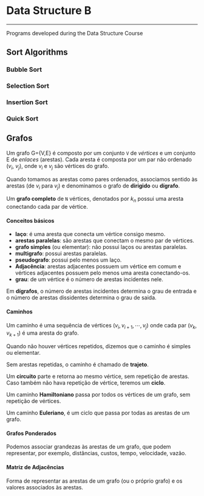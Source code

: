 # Data Structure B
---
Programs developed during the Data Structure Course

## Sort Algorithms

### Bubble Sort

### Selection Sort

### Insertion Sort

### Quick Sort

## Grafos

Um grafo G={V,E} é composto por um conjunto `V` de *vértices* e um conjunto E de *enlaces* (arestas). Cada aresta é composta por um par não ordenado ($v_i$, $v_j$), onde $v_i$ e $v_j$ são vértices do grafo.

Quando tomamos as arestas como pares ordenados, associamos sentido às arestas (de $v_i$ para $v_j$) e denominamos o grafo de **dirigido** ou **dígrafo**.

Um **grafo completo** de `N` vértices, denotados por $k_n$ possui uma aresta conectando cada par de vértice. 

#### Conceitos básicos

* **laço**: é uma aresta que conecta um vértice consigo mesmo.
* **arestas paralelas**: são arestas que conectam o mesmo par de vértices.
* **grafo simples** (ou elementar): não possui laços ou arestas paralelas. 
* **multigrafo**: possui arestas paralelas.
* **pseudografo**: possui pelo menos um laço.
* **Adjacência**: arestas adjacentes possuem um vértice em comum e vértices adjacentes possuem pelo menos uma aresta conectando-os.
* **grau**: de um vértice é o número de arestas incidentes nele.

Em **dígrafos**, o número de arestas incidentes determina o grau de entrada e o número de arestas dissidentes determina o grau de saida.

#### Caminhos

Um caminho é uma sequência de vértices $(v_i, v_{i+1},\cdots, v_j)$ onde cada par $(v_k, v_{k+1})$ é uma aresta do grafo.

Quando não houver vértices repetidos, dizemos que o caminho é simples ou elementar.

Sem arestas repetidas, o caminho é chamado de **trajeto**.

Um **circuito** parte e retorna ao mesmo vértice, sem repetição de arestas. Caso também não hava repetição de vértice, teremos um **ciclo**.

Um caminho **Hamiltoniano** passa por todos os vértices de um grafo, sem repetição de vértices.

Um caminho **Euleriano**, é um ciclo que passa por todas as arestas de um grafo.

#### Grafos Ponderados

Podemos associar grandezas às arestas de um grafo, que podem representar, por exemplo, distâncias, custos, tempo, velocidade, vazão.

#### Matriz de Adjacências

Forma de representar as arestas de um grafo (ou o próprio grafo) e os valores associados às arestas.